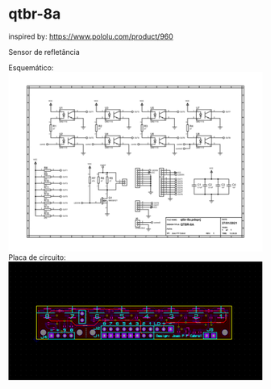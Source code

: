# qtbr-8a
 inspired by: https://www.pololu.com/product/960
 
 Sensor de refletância

 Esquemático:
  ![alt text](https://github.com/jpfcabral/qtbr-8a/blob/main/schematic-1.png)
  Placa de circuito:
  ![alt text](https://github.com/jpfcabral/qtbr-8a/blob/main/qtbr8a.png)
